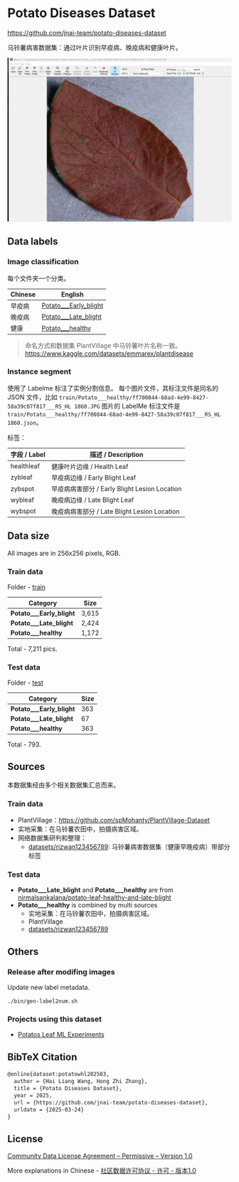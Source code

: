 # Potato Diseases Dataset
https://github.com/jnai-team/potato-diseases-dataset

<!-- http://114.242.12.42:3000/hailiang-wang/potato-diseases-dataset/ -->

马铃薯病害数据集：通过叶片识别早疫病、晚疫病和健康叶片。

![alt text](assets/media/1750497602218.png)

## Data labels

### Image classification

每个文件夹一个分类。

| Chinese | English |
| --- | --- |
| 早疫病 | [Potato___Early_blight](./data/Potato___Early_blight) | 
| 晚疫病 | [Potato___Late_blight](./data/Potato___Late_blight) | 
| 健康 | [Potato___healthy](./data/Potato___healthy) | 

> 命名方式和数据集 PlantVillage 中马铃薯叶片名称一致。https://www.kaggle.com/datasets/emmarex/plantdisease 

### Instance segment

使用了 Labelme 标注了实例分割信息。
每个图片文件，其标注文件是同名的 JSON 文件，比如 `train/Potato___healthy/ff700844-68ad-4e99-8427-58a39c07f817___RS_HL 1860.JPG` 图片的 LabelMe 标注文件是 `train/Potato___healthy/ff700844-68ad-4e99-8427-58a39c07f817___RS_HL 1860.json`。

标签：

| 字段 / Label	| 描述 / Description | 
| --- | --- |
| healthleaf	| 健康叶片边缘 / Health Leaf | 
| zybleaf	| 早疫病边缘 / Early Blight Leaf | 
| zybspot	| 早疫病病害部分 / Early Blight Lesion Location |
| wybleaf	| 晚疫病边缘 / Late Blight Leaf |
| wybspot	| 晚疫病病害部分 / Late Blight Lesion Location | 

## Data size

All images are in 256x256 pixels, RGB.

### Train data

Folder - [train](./train/)

| Category | Size |
| --- | --- |
| **Potato___Early_blight** | 3,615 | 
| **Potato___Late_blight** | 2,424 | 
| **Potato___healthy** | 1,172 | 

Total -  7,211 pics.

### Test data

Folder - [test](./test/)

| Category | Size |
| --- | --- |
| **Potato___Early_blight** | 363 | 
| **Potato___Late_blight** | 67  | 
| **Potato___healthy** | 363 | 

Total - 793.

## Sources

本数据集经由多个相关数据集汇总而来。

### Train data

* PlantVillage：https://github.com/spMohanty/PlantVillage-Dataset
* 实地采集：在马铃薯农田中，拍摄病害区域。
* 网络数据集研判和整理：
    * [datasets/rizwan123456789](https://www.kaggle.com/datasets/rizwan123456789/potato-disease-leaf-datasetpld): 马铃薯病害数据集（健康早晚疫病）带部分标签 <!-- 这个数据集就是 https://download.csdn.net/download/qq_45671994/88054414 -->

### Test data

* **Potato___Late_blight** and **Potato___healthy** are from [nirmalsankalana/potato-leaf-healthy-and-late-blight](https://www.kaggle.com/datasets/nirmalsankalana/potato-leaf-healthy-and-late-blight)
* **Potato___healthy** is combined by multi sources
    * 实地采集：在马铃薯农田中，拍摄病害区域。
    * PlantVillage
    * [datasets/rizwan123456789](https://www.kaggle.com/datasets/rizwan123456789/potato-disease-leaf-datasetpld)

## Others

### Release after modifing images

Update new label metadata.

```
./bin/gen-label2num.sh
```

### Projects using this dataset

* [Potatos Leaf ML Experiments](https://gitee.com/jnai/potatos-leaf-ml-experiments)


## BibTeX Citation

```
@online{dataset:potatowhl202503,
  author = {Hai Liang Wang, Hong Zhi Zhang},
  title = {Potato Diseases Dataset},
  year = 2025,
  url = {https://github.com/jnai-team/potato-diseases-dataset},
  urldate = {2025-03-24}
}
```

## License

[Community Data License Agreement – Permissive – Version 1.0](./LICENSE)

More explanations in Chinese - [社区数据许可协议 - 许可 - 版本1.0](https://www.oschina.net/translate/cdla-introduction?cmp)
